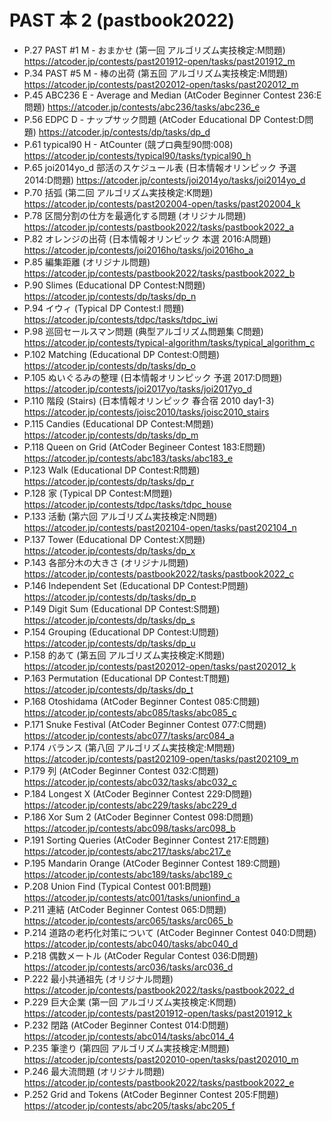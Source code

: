 # PAST 本 2 (pastbook2022)

- P.27 PAST #1 M - おまかせ (第一回 アルゴリズム実技検定:M問題) <https://atcoder.jp/contests/past201912-open/tasks/past201912_m>
- P.34 PAST #5 M - 棒の出荷 (第五回 アルゴリズム実技検定:M問題) <https://atcoder.jp/contests/past202012-open/tasks/past202012_m>
- P.45 ABC236 E - Average and Median (AtCoder Beginner Contest 236:E問題) <https://atcoder.jp/contests/abc236/tasks/abc236_e>
- P.56 EDPC D - ナップサック問題 (AtCoder Educational DP Contest:D問題) <https://atcoder.jp/contests/dp/tasks/dp_d>
- P.61 typical90 H - AtCounter (競プロ典型90問:008) <https://atcoder.jp/contests/typical90/tasks/typical90_h>
- P.65 joi2014yo_d 部活のスケジュール表 (日本情報オリンピック 予選 2014:D問題) <https://atcoder.jp/contests/joi2014yo/tasks/joi2014yo_d>
- P.70 括弧 (第二回 アルゴリズム実技検定:K問題) <https://atcoder.jp/contests/past202004-open/tasks/past202004_k>
- P.78 区間分割の仕方を最適化する問題 (オリジナル問題) <https://atcoder.jp/contests/pastbook2022/tasks/pastbook2022_a>
- P.82 オレンジの出荷 (日本情報オリンピック 本選 2016:A問題) <https://atcoder.jp/contests/joi2016ho/tasks/joi2016ho_a>
- P.85 編集距離 (オリジナル問題) <https://atcoder.jp/contests/pastbook2022/tasks/pastbook2022_b>
- P.90 Slimes (Educational DP Contest:N問題) <https://atcoder.jp/contests/dp/tasks/dp_n>
- P.94 イウィ (Typical DP Contest:I 問題) <https://atcoder.jp/contests/tdpc/tasks/tdpc_iwi>
- P.98 巡回セールスマン問題 (典型アルゴリズム問題集 C問題) <https://atcoder.jp/contests/typical-algorithm/tasks/typical_algorithm_c>
- P.102 Matching (Educational DP Contest:O問題) <https://atcoder.jp/contests/dp/tasks/dp_o>
- P.105 ぬいぐるみの整理 (日本情報オリンピック 予選 2017:D問題) <https://atcoder.jp/contests/joi2017yo/tasks/joi2017yo_d>
- P.110 階段 (Stairs) (日本情報オリンピック 春合宿 2010 day1-3) <https://atcoder.jp/contests/joisc2010/tasks/joisc2010_stairs>
- P.115 Candies (Educational DP Contest:M問題) <https://atcoder.jp/contests/dp/tasks/dp_m>
- P.118 Queen on Grid (AtCoder Begineer Contest 183:E問題) <https://atcoder.jp/contests/abc183/tasks/abc183_e>
- P.123 Walk (Educational DP Contest:R問題) <https://atcoder.jp/contests/dp/tasks/dp_r>
- P.128 家 (Typical DP Contest:M問題) <https://atcoder.jp/contests/tdpc/tasks/tdpc_house>
- P.133 活動 (第六回 アルゴリズム実技検定:N問題) <https://atcoder.jp/contests/past202104-open/tasks/past202104_n>
- P.137 Tower (Educational DP Contest:X問題) <https://atcoder.jp/contests/dp/tasks/dp_x>
- P.143 各部分木の大きさ (オリジナル問題) <https://atcoder.jp/contests/pastbook2022/tasks/pastbook2022_c>
- P.146 Independent Set (Educational DP Contest:P問題) <https://atcoder.jp/contests/dp/tasks/dp_p>
- P.149 Digit Sum (Educational DP Contest:S問題) <https://atcoder.jp/contests/dp/tasks/dp_s>
- P.154 Grouping (Educational DP Contest:U問題) <https://atcoder.jp/contests/dp/tasks/dp_u>
- P.158 的あて (第五回 アルゴリズム実技検定:K問題) <https://atcoder.jp/contests/past202012-open/tasks/past202012_k>
- P.163 Permutation (Educational DP Contest:T問題) <https://atcoder.jp/contests/dp/tasks/dp_t>
- P.168 Otoshidama (AtCoder Beginner Contest 085:C問題) <https://atcoder.jp/contests/abc085/tasks/abc085_c>
- P.171 Snuke Festival (AtCoder Beginner Contest 077:C問題) <https://atcoder.jp/contests/abc077/tasks/arc084_a>
- P.174 バランス (第八回 アルゴリズム実技検定:M問題) <https://atcoder.jp/contests/past202109-open/tasks/past202109_m>
- P.179 列 (AtCoder Beginner Contest 032:C問題) <https://atcoder.jp/contests/abc032/tasks/abc032_c>
- P.184 Longest X (AtCoder Beginner Contest 229:D問題) <https://atcoder.jp/contests/abc229/tasks/abc229_d>
- P.186 Xor Sum 2 (AtCoder Beginner Contest 098:D問題) <https://atcoder.jp/contests/abc098/tasks/arc098_b>
- P.191 Sorting Queries (AtCoder Beginner Contest 217:E問題) <https://atcoder.jp/contests/abc217/tasks/abc217_e>
- P.195 Mandarin Orange (AtCoder Beginner Contest 189:C問題) <https://atcoder.jp/contests/abc189/tasks/abc189_c>
- P.208 Union Find (Typical Contest 001:B問題) <https://atcoder.jp/contests/atc001/tasks/unionfind_a>
- P.211 連結 (AtCoder Beginner Contest 065:D問題) <https://atcoder.jp/contests/arc065/tasks/arc065_b>
- P.214 道路の老朽化対策について (AtCoder Beginner Contest 040:D問題) <https://atcoder.jp/contests/abc040/tasks/abc040_d>
- P.218 偶数メートル (AtCoder Regular Contest 036:D問題) <https://atcoder.jp/contests/arc036/tasks/arc036_d>
- P.222 最小共通祖先 (オリジナル問題) <https://atcoder.jp/contests/pastbook2022/tasks/pastbook2022_d>
- P.229 巨大企業 (第一回 アルゴリズム実技検定:K問題) <https://atcoder.jp/contests/past201912-open/tasks/past201912_k>
- P.232 閉路 (AtCoder Beginner Contest 014:D問題) <https://atcoder.jp/contests/abc014/tasks/abc014_4>
- P.235 筆塗り (第四回 アルゴリズム実技検定:M問題) <https://atcoder.jp/contests/past202010-open/tasks/past202010_m>
- P.246 最大流問題 (オリジナル問題) <https://atcoder.jp/contests/pastbook2022/tasks/pastbook2022_e>
- P.252 Grid and Tokens (AtCoder Beginner Contest 205:F問題) <https://atcoder.jp/contests/abc205/tasks/abc205_f>
